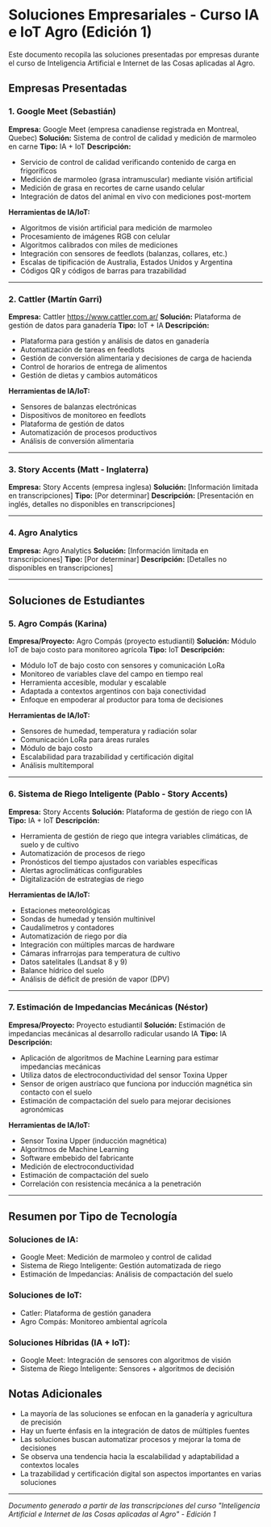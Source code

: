 # Soluciones Empresariales - Curso IA e IoT Agro (Edición 1)

Este documento recopila las soluciones presentadas por empresas durante el curso de Inteligencia Artificial e Internet de las Cosas aplicadas al Agro.

## Empresas Presentadas

### 1. Google Meet (Sebastián)
**Empresa:** Google Meet (empresa canadiense registrada en Montreal, Quebec)
**Solución:** Sistema de control de calidad y medición de marmoleo en carne
**Tipo:** IA + IoT
**Descripción:** 
- Servicio de control de calidad verificando contenido de carga en frigoríficos
- Medición de marmoleo (grasa intramuscular) mediante visión artificial
- Medición de grasa en recortes de carne usando celular
- Integración de datos del animal en vivo con mediciones post-mortem

**Herramientas de IA/IoT:**
- Algoritmos de visión artificial para medición de marmoleo
- Procesamiento de imágenes RGB con celular
- Algoritmos calibrados con miles de mediciones
- Integración con sensores de feedlots (balanzas, collares, etc.)
- Escalas de tipificación de Australia, Estados Unidos y Argentina
- Códigos QR y códigos de barras para trazabilidad

---

### 2. Cattler (Martín Garri)
**Empresa:** Cattler
https://www.cattler.com.ar/
**Solución:** Plataforma de gestión de datos para ganadería
**Tipo:** IoT + IA
**Descripción:**
- Plataforma para gestión y análisis de datos en ganadería
- Automatización de tareas en feedlots
- Gestión de conversión alimentaria y decisiones de carga de hacienda
- Control de horarios de entrega de alimentos
- Gestión de dietas y cambios automáticos

**Herramientas de IA/IoT:**
- Sensores de balanzas electrónicas
- Dispositivos de monitoreo en feedlots
- Plataforma de gestión de datos
- Automatización de procesos productivos
- Análisis de conversión alimentaria

---

### 3. Story Accents (Matt - Inglaterra)
**Empresa:** Story Accents (empresa inglesa)
**Solución:** [Información limitada en transcripciones]
**Tipo:** [Por determinar]
**Descripción:** [Presentación en inglés, detalles no disponibles en transcripciones]

---

### 4. Agro Analytics
**Empresa:** Agro Analytics
**Solución:** [Información limitada en transcripciones]
**Tipo:** [Por determinar]
**Descripción:** [Detalles no disponibles en transcripciones]

---

## Soluciones de Estudiantes

### 5. Agro Compás (Karina)
**Empresa/Proyecto:** Agro Compás (proyecto estudiantil)
**Solución:** Módulo IoT de bajo costo para monitoreo agrícola
**Tipo:** IoT
**Descripción:**
- Módulo IoT de bajo costo con sensores y comunicación LoRa
- Monitoreo de variables clave del campo en tiempo real
- Herramienta accesible, modular y escalable
- Adaptada a contextos argentinos con baja conectividad
- Enfoque en empoderar al productor para toma de decisiones

**Herramientas de IA/IoT:**
- Sensores de humedad, temperatura y radiación solar
- Comunicación LoRa para áreas rurales
- Módulo de bajo costo
- Escalabilidad para trazabilidad y certificación digital
- Análisis multitemporal

---

### 6. Sistema de Riego Inteligente (Pablo - Story Accents)
**Empresa:** Story Accents
**Solución:** Plataforma de gestión de riego con IA
**Tipo:** IA + IoT
**Descripción:**
- Herramienta de gestión de riego que integra variables climáticas, de suelo y de cultivo
- Automatización de procesos de riego
- Pronósticos del tiempo ajustados con variables específicas
- Alertas agroclimáticas configurables
- Digitalización de estrategias de riego

**Herramientas de IA/IoT:**
- Estaciones meteorológicas
- Sondas de humedad y tensión multinivel
- Caudalímetros y contadores
- Automatización de riego por día
- Integración con múltiples marcas de hardware
- Cámaras infrarrojas para temperatura de cultivo
- Datos satelitales (Landsat 8 y 9)
- Balance hídrico del suelo
- Análisis de déficit de presión de vapor (DPV)

---

### 7. Estimación de Impedancias Mecánicas (Néstor)
**Empresa/Proyecto:** Proyecto estudiantil
**Solución:** Estimación de impedancias mecánicas al desarrollo radicular usando IA
**Tipo:** IA
**Descripción:**
- Aplicación de algoritmos de Machine Learning para estimar impedancias mecánicas
- Utiliza datos de electroconductividad del sensor Toxina Upper
- Sensor de origen austríaco que funciona por inducción magnética sin contacto con el suelo
- Estimación de compactación del suelo para mejorar decisiones agronómicas

**Herramientas de IA/IoT:**
- Sensor Toxina Upper (inducción magnética)
- Algoritmos de Machine Learning
- Software embebido del fabricante
- Medición de electroconductividad
- Estimación de compactación del suelo
- Correlación con resistencia mecánica a la penetración

---

## Resumen por Tipo de Tecnología

### Soluciones de IA:
- Google Meet: Medición de marmoleo y control de calidad
- Sistema de Riego Inteligente: Gestión automatizada de riego
- Estimación de Impedancias: Análisis de compactación del suelo

### Soluciones de IoT:
- Catler: Plataforma de gestión ganadera
- Agro Compás: Monitoreo ambiental agrícola

### Soluciones Híbridas (IA + IoT):
- Google Meet: Integración de sensores con algoritmos de visión
- Sistema de Riego Inteligente: Sensores + algoritmos de decisión

## Notas Adicionales

- La mayoría de las soluciones se enfocan en la ganadería y agricultura de precisión
- Hay un fuerte énfasis en la integración de datos de múltiples fuentes
- Las soluciones buscan automatizar procesos y mejorar la toma de decisiones
- Se observa una tendencia hacia la escalabilidad y adaptabilidad a contextos locales
- La trazabilidad y certificación digital son aspectos importantes en varias soluciones

---
*Documento generado a partir de las transcripciones del curso "Inteligencia Artificial e Internet de las Cosas aplicadas al Agro" - Edición 1*
